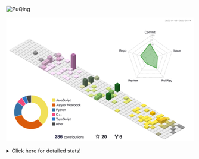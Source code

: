 ![PuQing](https://user-images.githubusercontent.com/27223114/171565019-9a56fae6-b08b-421f-99db-7e830da42371.png)

![](./profile-3d-contrib/profile-season-animate.svg)

<details>
<summary>Click here for detailed stats!</summary>

<!--START_SECTION:waka-->
**I'm a Night 🦉** 

```text
🌞 Morning    42 commits     ██░░░░░░░░░░░░░░░░░░░░░░░   10.99% 
🌆 Daytime    123 commits    ████████░░░░░░░░░░░░░░░░░   32.2% 
🌃 Evening    112 commits    ███████░░░░░░░░░░░░░░░░░░   29.32% 
🌙 Night      105 commits    ██████░░░░░░░░░░░░░░░░░░░   27.49%

```


📊 **This Week I Spent My Time On** 

```text
💬 Programming Languages: 
C++                      4 hrs 44 mins       █████████████████████░░░░   85.78% 
JavaScript               12 mins             █░░░░░░░░░░░░░░░░░░░░░░░░   3.84% 
JSON                     8 mins              ░░░░░░░░░░░░░░░░░░░░░░░░░   2.47% 
Other                    6 mins              ░░░░░░░░░░░░░░░░░░░░░░░░░   1.97% 
Python                   4 mins              ░░░░░░░░░░░░░░░░░░░░░░░░░   1.22%

🔥 Editors: 
VS Code                  5 hrs 12 mins       ███████████████████████░░   94.24% 
CLion                    19 mins             █░░░░░░░░░░░░░░░░░░░░░░░░   5.76%

💻 Operating System: 
Mac                      5 hrs 22 mins       ████████████████████████░   97.0% 
Windows                  9 mins              ░░░░░░░░░░░░░░░░░░░░░░░░░   3.0%

```


<!--END_SECTION:waka-->
</details>
